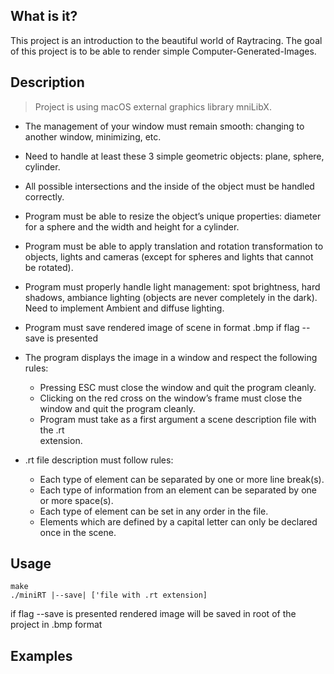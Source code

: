   What is it?
  -----------
  
  This project is an introduction to the beautiful world of Raytracing.
  The goal of this project is to be able to render simple Computer-Generated-Images.
  
  Description 
  -----------
  
  > Project is using macOS external graphics library mniLibX. 
  
  
  * The management of your window must remain smooth: changing to another window, minimizing, etc.
  * Need to handle at least these 3 simple geometric objects: plane, sphere, cylinder.
  * All possible intersections and the inside of the object must be handled correctly.
  * Program must be able to resize the object’s unique properties: 
    diameter for a sphere and the width and height for a cylinder.
  * Program must be able to apply translation and rotation transformation to
    objects, lights and cameras (except for spheres and lights that cannot be rotated).
  * Program must properly handle light management: spot brightness, hard shadows, ambiance lighting (objects are
    never completely in the dark). Need to implement Ambient and diffuse lighting.
  * Program must save rendered image of scene in format .bmp if flag --save is presented
  
  * The program displays the image in a window and respect the following rules:
    + Pressing ESC must close the window and quit the program cleanly.
    + Clicking on the red cross on the window’s frame must close the window and
        quit the program cleanly.
    + Program must take as a first argument a scene description file with the .rt  
      extension.
  * .rt file description must follow rules:
     + Each type of element can be separated by one or more line break(s).
     + Each type of information from an element can be separated by one or more
       space(s).
     + Each type of element can be set in any order in the file.
     + Elements which are defined by a capital letter can only be declared once in
       the scene.
       
       
  Usage 
  -----------
  ```
  make
  ./miniRT |--save| ['file with .rt extension] 
  ```
  
  if flag --save is presented rendered image will be saved in root of the project in .bmp format
  
       
  Examples 
  -----------
  
  
  
